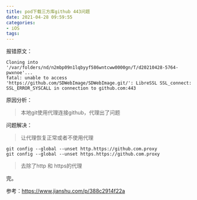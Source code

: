 ```yaml
---
title: pod下载三方库github 443问题
date: 2021-04-28 09:59:55
categories: 
- iOS
tags:
---
```


报错原文：

```shell
Cloning into '/var/folders/nd/n2mbp09n1lqbyyf586wntcww0000gn/T/d20210428-5764-pwxnoe'...
fatal: unable to access 'https://github.com/SDWebImage/SDWebImage.git/': LibreSSL SSL_connect: SSL_ERROR_SYSCALL in connection to github.com:443 
```

原因分析：

>  本地git使用代理连接github，代理出了问题

问题解决：

> 让代理恢复正常或者不使用代理

```shell
git config --global --unset http.https://github.com.proxy
git config --global --unset https.https://github.com.proxy
```

> 去除了http 和 https的代理

完。

参考：https://www.jianshu.com/p/388c2914f22a